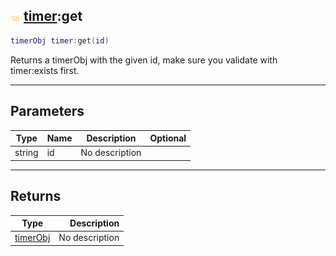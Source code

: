 ## ![shared](../../.gitbook/assets/shared.png) [timer](timer):get

```lua
timerObj timer:get(id)
```

Returns a timerObj with the given id, make sure you validate with timer:exists first.

------
## Parameters

| Type   | Name | Description | Optional |
| ------ | ---- | ----------- | -------: |
| string | id | No description |  |


------
## Returns

| Type   | Description |
| ------ | ----------: |
| [timerObj](timerobj) | No description |

